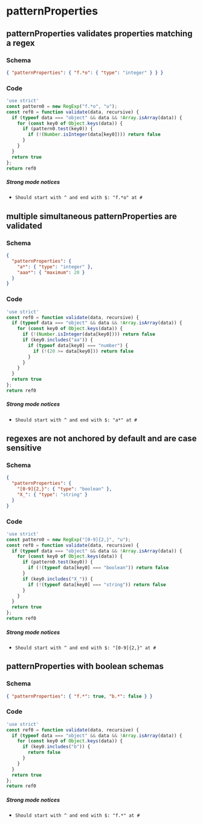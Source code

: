 # patternProperties

## patternProperties validates properties matching a regex

### Schema

```json
{ "patternProperties": { "f.*o": { "type": "integer" } } }
```

### Code

```js
'use strict'
const pattern0 = new RegExp("f.*o", "u");
const ref0 = function validate(data, recursive) {
  if (typeof data === "object" && data && !Array.isArray(data)) {
    for (const key0 of Object.keys(data)) {
      if (pattern0.test(key0)) {
        if (!(Number.isInteger(data[key0]))) return false
      }
    }
  }
  return true
};
return ref0
```

##### Strong mode notices

 * `Should start with ^ and end with $: "f.*o" at #`


## multiple simultaneous patternProperties are validated

### Schema

```json
{
  "patternProperties": {
    "a*": { "type": "integer" },
    "aaa*": { "maximum": 20 }
  }
}
```

### Code

```js
'use strict'
const ref0 = function validate(data, recursive) {
  if (typeof data === "object" && data && !Array.isArray(data)) {
    for (const key0 of Object.keys(data)) {
      if (!(Number.isInteger(data[key0]))) return false
      if (key0.includes("aa")) {
        if (typeof data[key0] === "number") {
          if (!(20 >= data[key0])) return false
        }
      }
    }
  }
  return true
};
return ref0
```

##### Strong mode notices

 * `Should start with ^ and end with $: "a*" at #`


## regexes are not anchored by default and are case sensitive

### Schema

```json
{
  "patternProperties": {
    "[0-9]{2,}": { "type": "boolean" },
    "X_": { "type": "string" }
  }
}
```

### Code

```js
'use strict'
const pattern0 = new RegExp("[0-9]{2,}", "u");
const ref0 = function validate(data, recursive) {
  if (typeof data === "object" && data && !Array.isArray(data)) {
    for (const key0 of Object.keys(data)) {
      if (pattern0.test(key0)) {
        if (!(typeof data[key0] === "boolean")) return false
      }
      if (key0.includes("X_")) {
        if (!(typeof data[key0] === "string")) return false
      }
    }
  }
  return true
};
return ref0
```

##### Strong mode notices

 * `Should start with ^ and end with $: "[0-9]{2,}" at #`


## patternProperties with boolean schemas

### Schema

```json
{ "patternProperties": { "f.*": true, "b.*": false } }
```

### Code

```js
'use strict'
const ref0 = function validate(data, recursive) {
  if (typeof data === "object" && data && !Array.isArray(data)) {
    for (const key0 of Object.keys(data)) {
      if (key0.includes("b")) {
        return false
      }
    }
  }
  return true
};
return ref0
```

##### Strong mode notices

 * `Should start with ^ and end with $: "f.*" at #`


